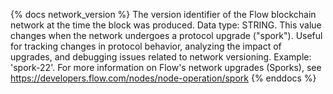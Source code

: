{% docs network_version %}
The version identifier of the Flow blockchain network at the time the block was produced. Data type: STRING. This value changes when the network undergoes a protocol upgrade ("spork"). Useful for tracking changes in protocol behavior, analyzing the impact of upgrades, and debugging issues related to network versioning. Example: 'spork-22'. For more information on Flow's network upgrades (Sporks), see https://developers.flow.com/nodes/node-operation/spork
{% enddocs %}